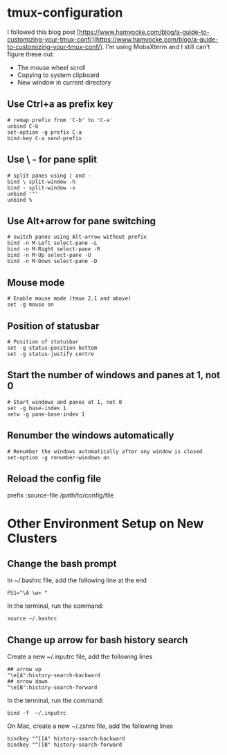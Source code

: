 # tmux-configuration
I followed this blog post [https://www.hamvocke.com/blog/a-guide-to-customizing-your-tmux-conf/](https://www.hamvocke.com/blog/a-guide-to-customizing-your-tmux-conf/).
I'm using MobaXterm and I still can't figure these out:
* The mouse wheel scroll
* Copying to system clipboard
* New window in current directory


## Use Ctrl+a as prefix key
```
# remap prefix from 'C-b' to 'C-a'
unbind C-b
set-option -g prefix C-a
bind-key C-a send-prefix
```

## Use \ - for pane split
```
# split panes using | and -
bind \ split-window -h
bind - split-window -v
unbind '"'
unbind %
```

## Use Alt+arrow for pane switching
```
# switch panes using Alt-arrow without prefix
bind -n M-Left select-pane -L
bind -n M-Right select-pane -R
bind -n M-Up select-pane -U
bind -n M-Down select-pane -D
```

## Mouse mode
```
# Enable mouse mode (tmux 2.1 and above)
set -g mouse on
```

## Position of statusbar
```
# Position of statusbar
set -g status-position bottom
set -g status-justify centre
```

## Start the number of windows and panes at 1, not 0
```
# Start windows and panes at 1, not 0
set -g base-index 1
setw -g pane-base-index 1
```

## Renumber the windows automatically
```
# Renumber the windows automatically after any window is closed 
set-option -g renumber-windows on
```

## Reload the config file
prefix :source-file /path/to/config/file

# Other Environment Setup on New Clusters

## Change the bash prompt

In ~/.bashrc file, add the following line at the end
```
PS1="\A \w> "
```
In the terminal, run the command:
```
source ~/.bashrc
```

## Change up arrow for bash history search 
Create a new ~/.inputrc file, add the following lines
```
## arrow up
"\e[A":history-search-backward
## arrow down
"\e[B":history-search-forward
```
In the terminal, run the command:
```
bind -f  ~/.inputrc
```

On Mac, create a new ~/.zshrc file, add the following lines
```
bindkey "^[[A" history-search-backward
bindkey "^[[B" history-search-forward
```

